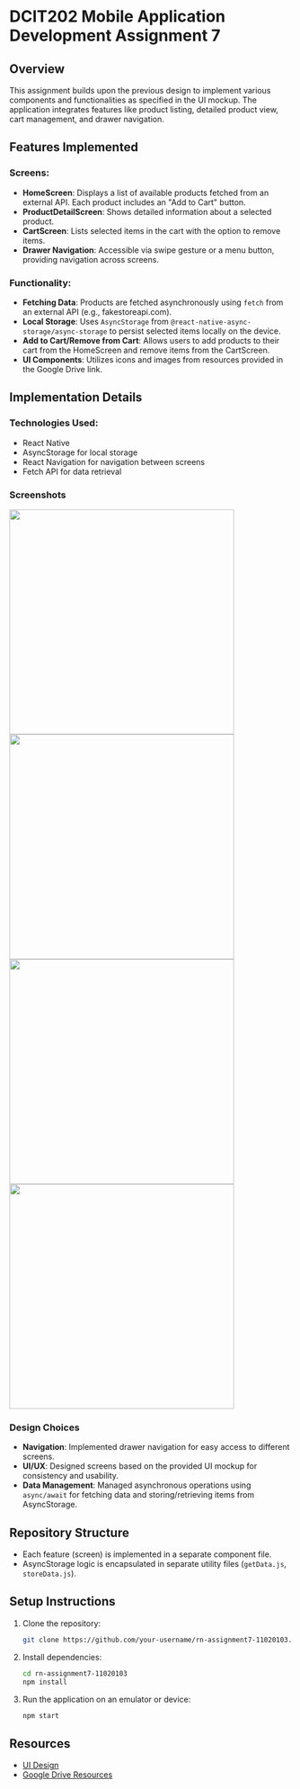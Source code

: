 # DCIT202 Mobile Application Development Assignment 7

## Overview
This assignment builds upon the previous design to implement various components and functionalities as specified in the UI mockup. The application integrates features like product listing, detailed product view, cart management, and drawer navigation.

## Features Implemented

### Screens:
- **HomeScreen**: Displays a list of available products fetched from an external API. Each product includes an "Add to Cart" button.
- **ProductDetailScreen**: Shows detailed information about a selected product.
- **CartScreen**: Lists selected items in the cart with the option to remove items.
- **Drawer Navigation**: Accessible via swipe gesture or a menu button, providing navigation across screens.

### Functionality:
- **Fetching Data**: Products are fetched asynchronously using `fetch` from an external API (e.g., fakestoreapi.com).
- **Local Storage**: Uses `AsyncStorage` from `@react-native-async-storage/async-storage` to persist selected items locally on the device.
- **Add to Cart/Remove from Cart**: Allows users to add products to their cart from the HomeScreen and remove items from the CartScreen.
- **UI Components**: Utilizes icons and images from resources provided in the Google Drive link.

## Implementation Details

### Technologies Used:
- React Native
- AsyncStorage for local storage
- React Navigation for navigation between screens
- Fetch API for data retrieval

### Screenshots
<img src="https://i.ibb.co/NxsD2M7/Screenshot-20240709-171024.jpg" width="400px"/>
<img src="https://i.ibb.co/Z678dkk/Screenshot-20240709-171030.jpg" width="400px"/>
<img src="https://i.ibb.co/NYQ85G6/Screenshot-20240709-171012.jpg" width="400px"/>
<img src="https://i.ibb.co/PQx9vJJ/Screenshot-20240709-171036.jpg" width="400px"/>


### Design Choices
- **Navigation**: Implemented drawer navigation for easy access to different screens.
- **UI/UX**: Designed screens based on the provided UI mockup for consistency and usability.
- **Data Management**: Managed asynchronous operations using `async/await` for fetching data and storing/retrieving items from AsyncStorage.

## Repository Structure
- Each feature (screen) is implemented in a separate component file.
- AsyncStorage logic is encapsulated in separate utility files (`getData.js`, `storeData.js`).

## Setup Instructions
1. Clone the repository:
   ```bash
   git clone https://github.com/your-username/rn-assignment7-11020103.git

2. Install dependencies:
   ```bash
   cd rn-assignment7-11020103
   npm install

3. Run the application on an emulator or device:
   ```bash
   npm start

## Resources
 - [UI Design](https://drive.google.com/drive/folders/1AksVbo-8k_n-LpJCxaExO9GrJCAceaZ8?usp=sharing)
 - [Google Drive Resources](https://drive.google.com/drive/folders/1AksVbo-8k_n-LpJCxaExO9GrJCAceaZ8?usp=sharing)

